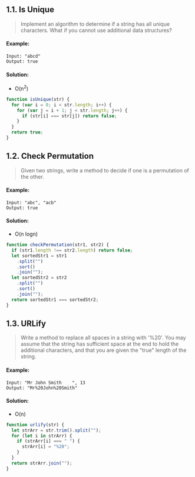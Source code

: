 ## 1.1. Is Unique

> Implement an algorithm to determine if a string has all unique characters. What if you cannot use additional data structures?

#### Example:

```
Input: "abcd"
Output: true
```

#### Solution:

- O(n<sup>2</sup>)

```javascript
function isUnique(str) {
  for (var i = 0; i < str.length; i++) {
    for (var j = i + 1; j < str.length; j++) {
      if (str[i] === str[j]) return false;
    }
  }
  return true;
}
```

## 1.2. Check Permutation

> Given two strings, write a method to decide if one is a permutation of the other.

#### Example:

```
Input: "abc", "acb"
Output: true
```

#### Solution:

- O(n logn)

```javascript
function checkPermutation(str1, str2) {
  if (str1.length !== str2.length) return false;
  let sortedStr1 = str1
    .split("")
    .sort()
    .join("");
  let sortedStr2 = str2
    .split("")
    .sort()
    .join("");
  return sortedStr1 === sortedStr2;
}
```

## 1.3. URLify

> Write a method to replace all spaces in a string with '%20'. You may assume that the string has sufficient space at the end to hold the additional characters, and that you are given the "true" length of the string.

#### Example:

```
Input: "Mr John Smith    ", 13
Output: "Mr%20John%20Smith"
```

#### Solution:

- O(n)

```javascript
function urlify(str) {
  let strArr = str.trim().split("");
  for (let i in strArr) {
    if (strArr[i] === " ") {
      strArr[i] = "%20";
    }
  }
  return strArr.join("");
}
```
